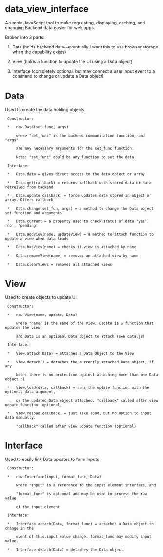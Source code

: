 data_view_interface
===================

A simple JavaScript tool to make requesting, displaying, caching, and changing Backend data easier for web apps.

Broken into 3 parts:

1. Data (holds backend data--eventually I want this to use browser storage when the capability exists)

2. View (holds a function to update the UI using a Data object)
 
3. Interface (completely optional, but may connect a user input event to a command to change or update a Data object)

Data
====

Used to create the data holding objects:

	 Constructor:
	 
	 *   new Data(set_func, args)
	 
	     where "set_func" is the backend communication function, and "args"

	     are any necessary arguments for the set_func function.
	     
	     Note: "set_func" could be any function to set the data.
	     
	 Interface:
	 
	 * 	 Data.data = gives direct access to the data object or array
	 
	 *   Data.get(callback) = returns callback with stored data or data retreived from backend

	 *   Data.update(callback) = force updates data stored in object or array. Offers callback

	 *   Data.change(set_fun, args) = a method to change the Data object set function and arguments

	 *   Data.current = a property used to check status of data 'yes', 'no', 'pending'

	 *   Data.addView(name, updateView) = a method to attach function to update a view when data loads

	 *   Data.hasView(name) = checks if view is attached by name

	 *   Data.removeView(name) = removes an attached view by name

	 *   Data.clearViews = removes all attached views


View
====

Used to create objects to update UI

	 Constructor:

	 *   new View(name, update, Data)

	     where "name" is the name of the View, update is a function that updates the view,

	     and Data is an optional Data object to attach (see data.js)

	 Interface:

	 *   View.attach(Data) = attaches a Data Object to the View

	 *   View.detach() = detaches the currently attached Data object, if any

	     Note: there is no protection against attaching more than one Data object :(

	 *   View.load(data, callback) = runs the update function with the optional data argument,

	     or the updated Data object attached. "callback" called after view udpate function (optional)

	 *   View.reload(callback) = just like load, but no option to input data manually.

	  	 "callback" called after view udpate function (optional)



Interface
=========

Used to easily link Data updates to form inputs

	 Constructor:

	 *   new Interface(input, format_func, Data)

	     where "input" is a reference to the input element interface, and 

	     "format_func" is optional and may be used to process the raw value

	     of the input element.

	 Interface:

	 *   Interface.attach(Data, format_func) = attaches a Data object to change in the

	     event of this.input value change. format_func may modify input value.

	 *   Interface.detach(Data) = detaches the Data object.
